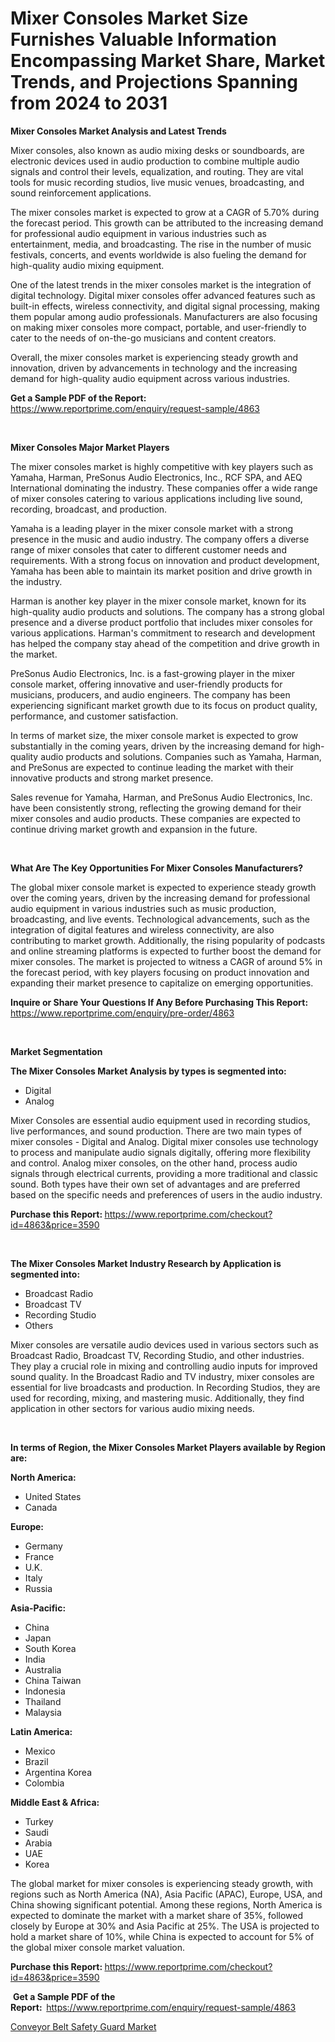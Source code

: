 <p><h1>Mixer Consoles Market Size Furnishes Valuable Information Encompassing Market Share, Market Trends, and Projections Spanning from 2024 to 2031</h1></p><p><strong>Mixer Consoles Market Analysis and Latest Trends</strong></p>
<p><p>Mixer consoles, also known as audio mixing desks or soundboards, are electronic devices used in audio production to combine multiple audio signals and control their levels, equalization, and routing. They are vital tools for music recording studios, live music venues, broadcasting, and sound reinforcement applications.</p><p>The mixer consoles market is expected to grow at a CAGR of 5.70% during the forecast period. This growth can be attributed to the increasing demand for professional audio equipment in various industries such as entertainment, media, and broadcasting. The rise in the number of music festivals, concerts, and events worldwide is also fueling the demand for high-quality audio mixing equipment.</p><p>One of the latest trends in the mixer consoles market is the integration of digital technology. Digital mixer consoles offer advanced features such as built-in effects, wireless connectivity, and digital signal processing, making them popular among audio professionals. Manufacturers are also focusing on making mixer consoles more compact, portable, and user-friendly to cater to the needs of on-the-go musicians and content creators.</p><p>Overall, the mixer consoles market is experiencing steady growth and innovation, driven by advancements in technology and the increasing demand for high-quality audio equipment across various industries.</p></p>
<p><strong>Get a Sample PDF of the Report:&nbsp;</strong> <a href="https://www.reportprime.com/enquiry/request-sample/4863">https://www.reportprime.com/enquiry/request-sample/4863</a></p>
<p>&nbsp;</p>
<p><strong>Mixer Consoles Major Market Players</strong></p>
<p><p>The mixer consoles market is highly competitive with key players such as Yamaha, Harman, PreSonus Audio Electronics, Inc., RCF SPA, and AEQ International dominating the industry. These companies offer a wide range of mixer consoles catering to various applications including live sound, recording, broadcast, and production.</p><p>Yamaha is a leading player in the mixer console market with a strong presence in the music and audio industry. The company offers a diverse range of mixer consoles that cater to different customer needs and requirements. With a strong focus on innovation and product development, Yamaha has been able to maintain its market position and drive growth in the industry.</p><p>Harman is another key player in the mixer console market, known for its high-quality audio products and solutions. The company has a strong global presence and a diverse product portfolio that includes mixer consoles for various applications. Harman's commitment to research and development has helped the company stay ahead of the competition and drive growth in the market.</p><p>PreSonus Audio Electronics, Inc. is a fast-growing player in the mixer console market, offering innovative and user-friendly products for musicians, producers, and audio engineers. The company has been experiencing significant market growth due to its focus on product quality, performance, and customer satisfaction.</p><p>In terms of market size, the mixer console market is expected to grow substantially in the coming years, driven by the increasing demand for high-quality audio products and solutions. Companies such as Yamaha, Harman, and PreSonus are expected to continue leading the market with their innovative products and strong market presence.</p><p>Sales revenue for Yamaha, Harman, and PreSonus Audio Electronics, Inc. have been consistently strong, reflecting the growing demand for their mixer consoles and audio products. These companies are expected to continue driving market growth and expansion in the future.</p></p>
<p>&nbsp;</p>
<p><strong>What Are The Key Opportunities For Mixer Consoles Manufacturers?</strong></p>
<p><p>The global mixer console market is expected to experience steady growth over the coming years, driven by the increasing demand for professional audio equipment in various industries such as music production, broadcasting, and live events. Technological advancements, such as the integration of digital features and wireless connectivity, are also contributing to market growth. Additionally, the rising popularity of podcasts and online streaming platforms is expected to further boost the demand for mixer consoles. The market is projected to witness a CAGR of around 5% in the forecast period, with key players focusing on product innovation and expanding their market presence to capitalize on emerging opportunities.</p></p>
<p><strong>Inquire or Share Your Questions If Any Before Purchasing This Report:</strong> <a href="https://www.reportprime.com/enquiry/pre-order/4863">https://www.reportprime.com/enquiry/pre-order/4863</a></p>
<p>&nbsp;</p>
<p><strong>Market Segmentation</strong></p>
<p><strong>The Mixer Consoles Market Analysis by types is segmented into:</strong></p>
<p><ul><li>Digital</li><li>Analog</li></ul></p>
<p><p>Mixer Consoles are essential audio equipment used in recording studios, live performances, and sound production. There are two main types of mixer consoles - Digital and Analog. Digital mixer consoles use technology to process and manipulate audio signals digitally, offering more flexibility and control. Analog mixer consoles, on the other hand, process audio signals through electrical currents, providing a more traditional and classic sound. Both types have their own set of advantages and are preferred based on the specific needs and preferences of users in the audio industry.</p></p>
<p><strong>Purchase this Report:&nbsp;</strong><a href="https://www.reportprime.com/checkout?id=4863&price=3590">https://www.reportprime.com/checkout?id=4863&price=3590</a></p>
<p>&nbsp;</p>
<p><strong>The Mixer Consoles Market Industry Research by Application is segmented into:</strong></p>
<p><ul><li>Broadcast Radio</li><li>Broadcast TV</li><li>Recording Studio</li><li>Others</li></ul></p>
<p><p>Mixer consoles are versatile audio devices used in various sectors such as Broadcast Radio, Broadcast TV, Recording Studio, and other industries. They play a crucial role in mixing and controlling audio inputs for improved sound quality. In the Broadcast Radio and TV industry, mixer consoles are essential for live broadcasts and production. In Recording Studios, they are used for recording, mixing, and mastering music. Additionally, they find application in other sectors for various audio mixing needs.</p></p>
<p>&nbsp;</p>
<p><strong>In terms of Region, the Mixer Consoles Market Players available by Region are:</strong></p>
<p>
    <p> <strong> North America: </strong>
        <ul>
            <li>United States</li>
            <li>Canada</li>
        </ul>
        </p> 
    <p> <strong> Europe: </strong>
        <ul>
            <li>Germany</li>
            <li>France</li>
            <li>U.K.</li>
            <li>Italy</li>
            <li>Russia</li>
        </ul>
        </p> 
    <p> <strong> Asia-Pacific: </strong>
        <ul>
            <li>China</li>
            <li>Japan</li>
            <li>South Korea</li>
            <li>India</li>
            <li>Australia</li>
            <li>China Taiwan</li>
            <li>Indonesia</li>
            <li>Thailand</li>
            <li>Malaysia</li>
        </ul>
        </p> 
    <p> <strong> Latin America: </strong>
        <ul>
            <li>Mexico</li>
            <li>Brazil</li>
            <li>Argentina Korea</li>
            <li>Colombia</li>
        </ul>
        </p> 
    <p> <strong> Middle East & Africa: </strong>
        <ul>
            <li>Turkey</li>
            <li>Saudi</li>
            <li>Arabia</li>
            <li>UAE</li>
            <li>Korea</li>
        </ul>
    </p>
    </p>
<p><p>The global market for mixer consoles is experiencing steady growth, with regions such as North America (NA), Asia Pacific (APAC), Europe, USA, and China showing significant potential. Among these regions, North America is expected to dominate the market with a market share of 35%, followed closely by Europe at 30% and Asia Pacific at 25%. The USA is projected to hold a market share of 10%, while China is expected to account for 5% of the global mixer console market valuation.</p></p>
<p><strong>Purchase this Report: </strong><a href="https://www.reportprime.com/checkout?id=4863&price=3590">https://www.reportprime.com/checkout?id=4863&price=3590</a></p>
<p>&nbsp;<strong>Get a Sample PDF of the Report:&nbsp;&nbsp;</strong><a href="https://www.reportprime.com/enquiry/request-sample/4863">https://www.reportprime.com/enquiry/request-sample/4863</a></p>
<p><strong></strong></p>
<p><p><a href="https://glittery-fuchsia-86a.notion.site/Conveyor-Belt-Safety-Guard-Market-Size-Growing-and-Forecasted-for-period-from-2024-2031-and-provid-20ff0a8564254790957d9e9b4293fbff">Conveyor Belt Safety Guard Market</a></p></p>